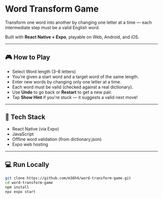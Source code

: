 # Word Transform Game

Transform one word into another by changing one letter at a time — each intermediate step must be a valid English word.

Built with **React Native + Expo**, playable on Web, Android, and iOS.

---

## 🎮 How to Play

- Select Word length (3–8 letters)
- You're given a start word and a target word of the same length.
- Enter new words by changing only one letter at a time.
- Each word must be valid (checked against a real dictionary).
- Use **Undo** to go back or **Restart** to get a new pair.
- Tap **Show Hint** if you're stuck — it suggests a valid next move!

---

## 🔧 Tech Stack

- React Native (via Expo)
- JavaScript
- Offline word validation (from dictionary.json)
- Expo web hosting

---

## 💻 Run Locally

```bash
git clone https://github.com/m36h4/word-transform-game.git
cd word-transform-game
npm install
npx expo start
